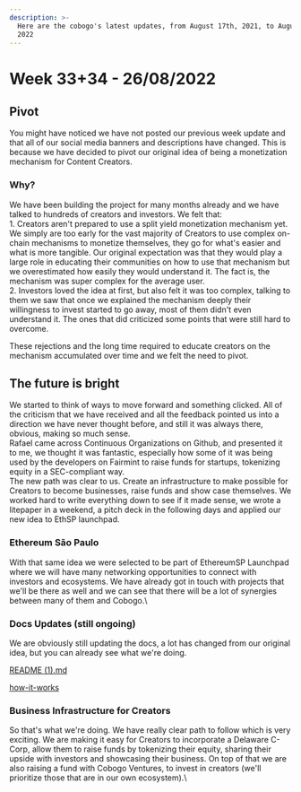 ```yaml
---
description: >-
  Here are the cobogo's latest updates, from August 17th, 2021, to August 26th,
  2022
---
```


# Week 33+34 - 26/08/2022

## Pivot

You might have noticed we have not posted our previous week update and that all of our social media banners and descriptions have changed. This is because we have decided to pivot our original idea of being a monetization mechanism for Content Creators.

### Why?

We have been building the project for many months already and we have talked to hundreds of creators and investors. We felt that: \
1\. Creators aren't prepared to use a split yield monetization mechanism yet. We simply are too early for the vast majority of Creators to use complex on-chain mechanisms to monetize themselves, they go for what's easier and what is more tangible. Our original expectation was that they would play a large role in educating their communities on how to use that mechanism but we overestimated how easily they would understand it. The fact is, the mechanism was super complex for the average user. \
2\. Investors loved the idea at first, but also felt it was too complex, talking to them we saw that once we explained the mechanism deeply their willingness to invest started to go away, most of them didn't even understand it. The ones that did criticized some points that were still hard to overcome.

These rejections and the long time required to educate creators on the mechanism accumulated over time and we felt the need to pivot.&#x20;

## The future is bright

We started to think of ways to move forward and something clicked. All of the criticism that we have received and all the feedback pointed us into a direction we have never thought before, and still it was always there, obvious, making so much sense.\
Rafael came across Continuous Organizations on Github, and presented it to me, we thought it was fantastic, especially how some of it was being used by the developers on Fairmint to raise funds for startups, tokenizing equity in a SEC-compliant way.\
The new path was clear to us. Create an infrastructure to make possible for Creators to become businesses, raise funds and show case themselves. We worked hard to write everything down to see if it made sense, we wrote a litepaper in a weekend, a pitch deck in the following days and applied our new idea to EthSP launchpad.

### Ethereum São Paulo

With that same idea we were selected to be part of EthereumSP Launchpad where we will have many networking opportunities to connect with investors and ecosystems. We have already got in touch with projects that we'll be there as well and we can see that there will be a lot of synergies between many of them and Cobogo.\


### Docs Updates (still ongoing)&#x20;

We are obviously still updating the docs, a lot has changed from our original idea, but you can already see what we're doing.

[README (1).md](<../../README (1).md> "mention")

[how-it-works](../../overview/how-it-works/ "mention")

### Business Infrastructure for Creators

So that's what we're doing. We have really clear path to follow which is very exciting. We are making it easy for Creators to incorporate a Delaware C-Corp, allow them to raise funds by tokenizing their equity, sharing their upside with investors and showcasing their business. On top of that we are also raising a fund with Cobogo Ventures, to invest in creators (we'll prioritize those that are in our own ecosystem).\


